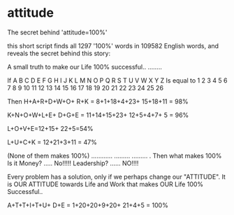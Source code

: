 attitude
========

The secret behind 'attitude=100%'

this short script finds all 1297 '100%' words in 109582 English words, and reveals the secret behind this story:

A small truth to make our Life 100% successful.. ........

If A B C D E F G H I J K L M N O P Q R S T U V W X Y Z
Is equal to 1 2 3 4 5 6 7 8 9 10 11 12 13 14 15 16 17 18 19 20 21 22 23 24
25 26

Then H+A+R+D+W+O+ R+K = 8+1+18+4+23+ 15+18+11 = 98%

K+N+O+W+L+E+ D+G+E = 11+14+15+23+ 12+5+4+7+ 5 = 96%

L+O+V+E=12+15+ 22+5=54%

L+U+C+K = 12+21+3+11 = 47%

(None of them makes 100%)
............ ......... ......... .
Then what makes 100%
Is it Money? ..... No!!!!!
Leadership? ...... NO!!!!

Every problem has a solution, only if we perhaps change our "ATTITUDE".
It is OUR ATTITUDE towards Life and Work that makes
OUR Life 100% Successful..

A+T+T+I+T+U+ D+E = 1+20+20+9+20+ 21+4+5 = 100%
